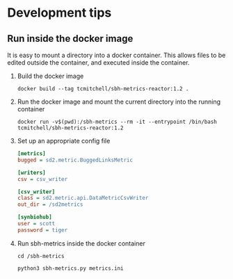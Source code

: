 # Development tips

## Run inside the docker image

It is easy to mount a directory into a docker container. This allows
files to be edited outside the container, and executed inside the
container.

1. Build the docker image

    ```
    docker build --tag tcmitchell/sbh-metrics-reactor:1.2 .
    ```

2. Run the docker image and mount the current directory into the running container

    ```
    docker run -v$(pwd):/sbh-metrics --rm -it --entrypoint /bin/bash tcmitchell/sbh-metrics-reactor:1.2
    ```

4. Set up an appropriate config file

    ```ini
    [metrics]
    bugged = sd2.metric.BuggedLinksMetric

    [writers]
    csv = csv_writer

    [csv_writer]
    class = sd2.metric.api.DataMetricCsvWriter
    out_dir = /sd2metrics

    [synbiohub]
    user = scott
    password = tiger
    ```

3. Run sbh-metrics inside the docker container

    ```
    cd /sbh-metrics
    
    python3 sbh-metrics.py metrics.ini
    
    ```
